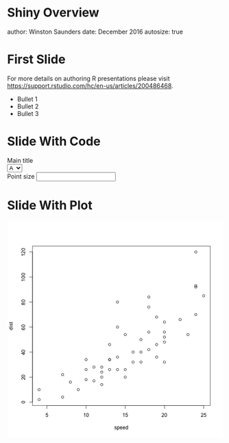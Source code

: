 Shiny Overview
========================================================
author: Winston Saunders
date: December 2016
autosize: true

First Slide
========================================================

For more details on authoring R presentations please visit <https://support.rstudio.com/hc/en-us/articles/200486468>.

- Bullet 1
- Bullet 2
- Bullet 3

Slide With Code
========================================================

<!--html_preserve--><div class="row">
<div class="col-sm-4">
<form class="well">
<div class="form-group shiny-input-container">
<label class="control-label" for="main">Main title</label>
<div>
<select id="main" class="form-control"><option value="A" selected>A</option>
<option value="B">B</option>
<option value="C">C</option>
<option value="D">D</option>
<option value="E">E</option>
<option value="F">F</option>
<option value="G">G</option>
<option value="H">H</option>
<option value="I">I</option>
<option value="J">J</option>
<option value="K">K</option>
<option value="L">L</option>
<option value="M">M</option>
<option value="N">N</option>
<option value="O">O</option>
<option value="P">P</option>
<option value="Q">Q</option>
<option value="R">R</option>
<option value="S">S</option>
<option value="T">T</option>
<option value="U">U</option>
<option value="V">V</option>
<option value="W">W</option>
<option value="X">X</option>
<option value="Y">Y</option>
<option value="Z">Z</option></select>
<script type="application/json" data-for="main">{}</script>
</div>
</div>
<div class="form-group shiny-input-container">
<label class="control-label" for="size">Point size</label>
<input class="js-range-slider" id="size" data-min="0.2" data-max="5" data-from="1" data-step="0.05" data-grid="true" data-grid-num="9.6" data-grid-snap="false" data-keyboard="true" data-keyboard-step="1.04166666666667" data-drag-interval="true" data-data-type="number" data-prettify-separator=","/>
</div>
</form>
</div>
<div class="col-sm-8">
<div id="out2e4ab29459701582" class="shiny-plot-output" style="width: 100% ; height: "></div>
</div>
</div><!--/html_preserve-->

Slide With Plot
========================================================

![plot of chunk unnamed-chunk-2](Shiny-figure/unnamed-chunk-2-1.png)
